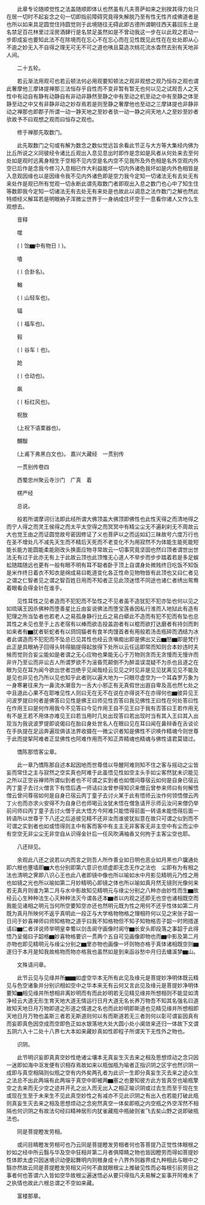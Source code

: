 <!-- { "loadSidebar": true } -->
　　此章专论随顺觉性之法盖随顺即体认也然虽有凡夫菩萨如来之别揆其得力处只在居一切时不起妄念之句一切即指前障碍究竟得失解脱乃至有性无性齐成佛道者是也所以如来具足圆觉住持圆觉则于此境随往无碍此即古德所谓朝往西天暮回东土是名禁足百花林里过淫房酒肆行是名禁足虽然如是不曾动我这一步在以此观之若动一步即成妄也要知此法不在除境而在忘心不在忘心而在见性既见此性在在处处即从心不逾之妙无入不自得之理无可无不可之道也咦且莫造次桃花流水杳然去别有天地非人间。

　　二十五轮。

　　若云渐法用观可也若云顿法何必用观要知顿法之观非观想之观乃恒存之观也谓此奢摩他三摩钵提禅那三法恒存乎自性而不变非暂有暂无也何以见之试观吾人之天性中有动自有静有动静自有非动非静然至静之中有至动之机至动之中有至静之体至静至动之中又有非静非动之妙存焉若是则至静之奢摩他也至动之三摩钵提也非静非动之禅那也即郡子所谓一动一静天地之至妙者欤一动一静之间天地人之至妙至妙者欤故予不曰观想之观而曰恒存之观也。

　　修于禅那先取数门。

　　此先取数门之句或有解为数念之数似觉远旨余看此节正与大方等大集经内佛为比丘所说之义同彼经令诸比丘观出入息见息出时即作是念如是风者从何处来去至何处如是观时远离身相生于空相不见内空是名内空不见我所及外色相是名外空观内外空已后作是念我今修习入息相已作大利益能坏一切内外诸色我坏如是内外色相皆是入息观因缘也以是因缘令我不见内外诸色即是空力我今定知一切诸法无有去处无有来处作是观已所有觉观一切永断此谓先取数门者即观出入息之数门也心中了知生住等数即我今定知一切诸法无有去处无有来处是也故此以调息之法作数门之解也然此特顺经义解耳若是明眼衲子浑微尘世界于一身纳成住坏空于一息看你诸人又作么生观想去。

　　音释

　　噬

　　(〡饴▆中有物日〡)。

　　嗑

　　(〡合卦名)。

　　輶

　　(〡山轻车也)。

　　辐

　　(〡福车也)。

　　毂

　　(〡谷车〡也)。

　　跄

　　(〡仓动也)。

　　飙

　　(〡标红风也)。

　　柷敔

　　(上祝下语栗器也)。

　　黼黻

　　(上甫下弗黑白文也)。
嘉兴大藏经　一贯别传


　　一贯别传卷四

　　西蜀忠州聚云寺沙门　广真　着

　　楞严经

　　总说。

　　般若所谓摩诃衍法即此经所谓大佛顶盖大佛顶即佛性也此性天得之而清地得之而宁人得之而灵王侯得之而太平太空得之而冥冥中有精尘尘无不遍刹刹无不周故云大也觉王由之而证圆觉故号密因修证了义也菩萨以之而运如幻三昧故号六度万行也在圣不增处凡不减先天生而不精后天死而不老变化不为用寂然不为体能生能死能短能长能方能圆能柔能刚改头换面应物寻常故云一切事究竟坚固也然曰顶者谓世出世法无有过于此亦无有上于此故云顶也此顶惟无心道人不举步而步步踏着若是多足蜈蚣随踏随远也更有一般有眼不明有耳不聪者卧于顶上自谓身处微贱终日吃饭不知饭是米作终日着衣不知衣是绵成易曰乾道变化各正性命见物物皆有此顶也又曰仁者见之谓之仁智者见之谓之智百姓日用而不知者正见此顶迷悟不同途也诸仁者绣出鸳鸯着眼看会得金针在谁手。

　　见性耳性之见者造而不犯犯而不坠性之不见者虽不造犹犯不犯亦坠也何以见之如琉璃王因杀佛种而堕善星比丘由妄说佛法而堕宝莲香因私行淮而入地狱此有造有犯理之所当坠者也若老人之易孤身静行比丘之易白蟒此不造而有犯不犯而有坠也总其性之未见也至于上古老宿有以棒而欲击投盖迦者有以棍而欲打达磨者有持剑而刺如来者有▆犹者斩蛇者有以鸽饲猫者有食羊肉馒首者有用般若汤击瓶碎而洒结为冰者此谓造而不犯犯而不坠总已见其性也经云贪嗔痴出即是佛出又云▆怒▆即是梵行此正是具眼衲子回得头转得脑提得起放得下处所以云任运即常而知则合本妙违时夫候而觉则合妄尘能如是者谓之无心应物也果能无心于万物则贪而无贪慢而无慢许而非许乃至讼而非讼古人所谓罗欲不为滛昏荒颠倒不为醉滥误混疑不为杀也且道之在眼为见在耳为闻今欲出世者岂绝乎见闻哉经云见见之时见非是见见犹离见见不能及是见也非见也乃所以见也知乎此者则以遍大地为一只眼尽虚空为一个耳森罗万象为一身寒暑往来为一鼻流水潮音为一舌大小邪正有无真假世出遐自卑及高也然七处之中且道此心果不在耶唯见性人则曰无在无不在说在亦得说不在亦得何也▆彼异见王问波罗提曰何者是佛答曰见性是佛王曰师见性否答曰我见佛性王曰性在何处答曰性在作用王曰是何作用我今不见答曰今见作用王自不见王曰于我有否答曰王若作用无有不是王若不用体亦难见王曰若当用时几处出现答曰若出现时当有其入王曰其入出现当为我说波罗提即说偈曰在胎曰身处世名人在眼曰见在耳曰闻在鼻辩香在舌谈论在手执提在足运奔遍现俱该法界收摄在一微尘识者知是佛性不识唤作精魂今则世尊于此而提挈阿难者正显佛性也阿难作用而不知正弄精魂也精魂与佛性请君莫错过。

　　憍陈那悟客尘章。

　　此一章乃憍陈那自述本起因地而世尊借以导醒阿难则知不住之客与摇动之尘皆妄而常住之主与寂然之空实真也阿难于此虽悟见性如空主头手如尘客然犹未识能见之所以正空谷禅师所谓似到者也不可谓之实到者也如僧问尊宿云如何是自身已宿云丙丁童子去讨火僧言下有悟后遇一师诘曰汝曾参得知识来僧云曾参来师曰有何解悟僧云曾问尊宿如何是自身已宿云丙丁童子去讨火某于此有悟师云汝作何领悟僧云丙丁火也而亦求火安得不为自身已也师喝云汝犹未悟在僧急请开示师云汝问来僧仍举前问师曰丙丁童子去讨火僧于此大悟方今阿难只能悟得前面一转语未能悟得后面一转语所以世尊于下八还之后追彼见精不还非汝而谁彼犹拟意在故只可谓之似到而不可谓之实到者也如或悟得则主中有客而客中有主主无非客客无非主空中有尘而尘中有空空无非尘尘无非空自从识得金针后一任风吹满袖香又何拘于主客尘空也耶。

　　八还辩见。

　　余观此八还之说若以内而言之则吾人所作善业如日明也恶业如月黑也户牖通处即六根也壅墙即▆大也分别即第六意识也顽虚即无念无作之法也　尘即有为有相之法也清明之霁即八识心王也此八者即镜中像也所以喻如水中月影见精明元乃性之用也如镜之光也所以喻如第二月妙精明心即镜之体也所以喻如真月然无镜则光像何来若无真月则谁为第二月与水中影故知见精明元与缘尘分别之八种亦由妙性而生▆故经云心生种种法生心灭种种法灭今谓各还本▆者以内观之还即无也空也诸相既空而我能见诸相之明元当何所空要知空亦还也然明元既为性之用何不还乎性体如第二月既为真月所映何不返乎真明此一段正与大学格物物格之理相符何以见之宋张子韶一日问于妙喜禅师曰师知格物之道乎曰我不知格物但不知子知物格否子韶一时罔措遂请曰▆仁者详说师举明皇幸蜀以剑击阆守画像时阆守▆长安头即段落之事韶于此得悟乃呈偈曰子韶格▆妙喜物格要识一贯两个五自可见画像即物也而▆中影及第二月亦物也即见精明元与缘尘分别之▆里亦物也画像一坏则物亦格于真体诸相既空则▆遂归于本月是知我故格物而物亦格我也虽然如是到来函谷愁中月归去蟠溪梦▆山。

　　文殊请问章。

　　此节云见与见缘并所▆▆如虚空华本无所有此见及缘元是菩提妙净明体既云精见与色空诸象并分别识相如空中之华本来无有云何又言此见及缘元是菩提妙净明体要知▆相见缘并所想相非离妙明而有而此妙明若无见精见缘并所想相则不能显如清净经云大道无形生育天地大道无情运行日月大道无名长养万物吾不知其名强名曰道故知天地日月万物即道之形道之情道之名也而此妙明即斯道也见精见缘并所想相即天地日月万物也盖斯三者若无斯道则何以有而斯道若无三者则何以彰可谓妄因真有而妄即真色因空成而空即色正如水银落地大处大圆小处小阒敛来还归一体故下文谓五阴六入十二处十八界七大本如来藏妙真如性即程子所谓天下无性外之物也。

　　识阴。

　　此节明识妄即真真空妙性绝诸尘壤本无真妄生灭去来之相及思想烦动之念只因一迷即如海中沤发便有识相存焉故如来以瓶伽瓶为喻者正指识阴之区宇也然识阴一成即与真空相隔则似瓶之空有内外矣两孔者为此识一生即分真妄生灭去来之迹众生之法总不出此两端有此两端于真空中即被两▆塞之也要知彼方此方皆真空也喻瓶擎空之去来而无少空之迹并开孔之出入而无出入之相正喻识阴或过去生而至于现在生或现在生至于未来生不见此真空妙性之有减亦不见此识阴之有出入也若能打破此瓶则真妄生灭去来之相及思想烦动之念宛然真空一体矣即瓶之内空瓶之外空浑然不相隔也何识阴之有故法句经曰精神居形内犹雀藏瓶中瓶破则雀飞去矣山野之说即破瓶法也。

　　同是菩提瞪发劳相。

　　或问目睛瞪发劳相可也乃云同是菩提瞪发劳相者何也答菩提乃正觉性体眼根之妙如之经中所云翳与华及空中狂相并第二月者俱障睛之物也皆因瞪劳而得如菩提妙性体即太虚只因迷境识动便起舞明内则根身成十八界外则器界成九种相此与眼中之翳亦然故云同是菩提瞪发劳相又问何不直就眼根尘上推破见性而必每根引前劳目之事者何也答谓六入皆如空华故根尘遍迷悟必从要只得指凡夫易解之妄事开阿难未了之执情也故此六根总谓之不空如来藏。

　　富楼那章。

